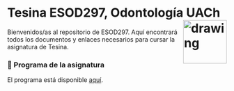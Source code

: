 # Tesina ESOD297, Odontología UACh <img src="http://www.icml.uach.cl/manejador/resources/documentos/escudo-transparente.png" alt="drawing" height="100" align="right"/>

Bienvenidos/as al repositorio de ESOD297. Aquí encontrará todos los documentos y enlaces necesarios para cursar la asignatura de Tesina.

### 📓 Programa de la asignatura

El programa está disponible [aquí](Programa_de_Asignatura.pdf).

